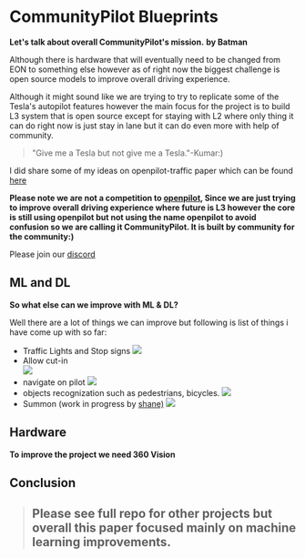 # CommunityPilot Blueprints


**Let's talk about overall CommunityPilot's mission.**
**by Batman**

Although there is hardware that will eventually need to be changed from EON to something else however as of right now the biggest challenge is open source models to improve overall driving experience.  

Although it might sound like we are trying to try to replicate some of the Tesla's autopilot features however the main focus for the project is to build L3 system that is open source except for staying with L2 where only thing it can do right now is just stay in lane but it can do even more with help of community.

> "Give me a Tesla but not give me a Tesla."-Kumar:)

I did share some of my ideas on openpilot-traffic paper which can be found [here](https://github.com/icmma/openpilot-traffic) 

**Please note we are not a competition to [openpilot](https://github.com/commaai/openpilot), Since we are just trying to improve overall driving experience where future is L3 however the core is still  using openpilot but not using the name openpilot to avoid confusion so we are calling it CommunityPilot. It is built by community for the community:)**

Please join our [ discord](https://discord.gg/UBnEmYp)


## ML and DL

**So what else can we improve with ML & DL?**

Well there are a lot of things we can improve but following is list of things i have come up with so far:

 - Traffic Lights and Stop signs
 ![](https://electrek.co/wp-content/uploads/sites/3/2019/03/Tesla-Autopilot-detect-stop-line.jpg?quality=82&strip=all&w=1600)
 - Allow cut-in  
 ![](https://www.gannett-cdn.com/presto/2019/04/22/PDTN/e2f603b9-3110-4ed2-b138-cc4716a5219d-tesla_faster-lane.JPG?width=540&height=&fit=bounds&auto=webp)
 - navigate on pilot
 ![](https://cnet4.cbsistatic.com/img/rlNuSOKg1T_WRIqJi4-bSgpF2oI=/2018/11/27/c99d61c3-3458-4737-9c48-9b2de7b4fff3/cannot-change-lanes.png)
 - objects recognization such as pedestrians, bicycles. 
 ![](https://cdn.teslarati.com/wp-content/uploads/2017/04/tesla-pedestrian-detect-alert.jpg) 
 - Summon (work in progress by [shane)](https://github.com/ShaneSmiskol/phantom-app)
 ![](https://electrek.co/wp-content/uploads/sites/3/2016/02/tesla-summon-e1455756419547.jpg?quality=82&strip=all&w=1600)

## Hardware

**To improve the project we need  360 Vision**

## Conclusion

> ## Please see full repo for other projects but overall this paper focused mainly on machine learning improvements.
